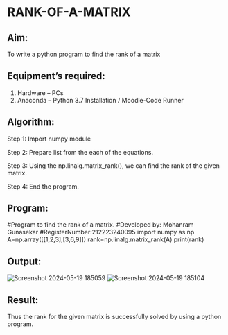 # RANK-OF-A-MATRIX
## Aim:
To write a python program to find the rank of a matrix
## Equipment’s required:
1. 	Hardware – PCs
2. 	Anaconda – Python 3.7 Installation / Moodle-Code Runner
## Algorithm:
Step 1:
Import numpy module

Step 2:
Prepare list from the each of the equations.

Step 3:
Using the np.linalg.matrix_rank(), we can find the rank of the given matrix.

Step 4:
End the program.
## Program:
#Program to find the rank of a matrix.
#Developed by: Mohanram Gunasekar
#RegisterNumber:212223240095
import numpy as np
A=np.array([[1,2,3],[3,6,9]])
rank=np.linalg.matrix_rank(A)
print(rank)
## Output:
![Screenshot 2024-05-19 185059](https://github.com/MohanramGunasekar/RANK-OF-A-MATRIX/assets/139841812/2969cc43-8967-446c-b9e9-45695575c8a8)
![Screenshot 2024-05-19 185104](https://github.com/MohanramGunasekar/RANK-OF-A-MATRIX/assets/139841812/5dfd6208-dfc6-40d3-be09-c3309e4f5c09)

## Result:
Thus the rank for the given matrix is successfully solved by  using a python program.

